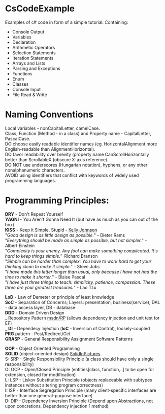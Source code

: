 # CsCodeExample
Examples of c# code in form of a simple tutorial.
Containing:
- Console Output
- Variables
- Declaration
- Arithmetic Operators
- Selection Statements
- Iteration Statements
- Arrays and Lists
- Parsing and Exceptions
- Functions
- Enum
- Classes
- Console Input
- File Read & Write

# Naming Conventions
Local variables - nonCapitalLetter, camelCase.  
Class, Function (Method - in a class) and Property name - CapitalLetter, PascalCase.  
DO choose easily readable identifier names (eg. HorizontalAlignment more English-readable than AlignmentHorizontal).  
DO favor readability over brevity (property name CanScrollHorizontally better than ScrollableX (obscure X-axis reference).  
DO NOT use underscores (Hungarian notation), hyphens, or any other nonalphanumeric characters.  
AVOID using identifiers that conflict with keywords of widely used programming languages.  

# Programming Principles:
**DRY** - Don't Repeat Yourself  
**YAGNI** - You Aren't Gonna Need It (but have as much as you can out of the box)  
**KISS** - Keep it Simple, Stupid - [Kelly Johnson](https://en.wikipedia.org/wiki/Kelly_Johnson (engineer))  
	"*Good design is as little design as possible.*" - Dieter Rams  
	"*Everything should be made as simple as possible, but not simpler.*" - Albert Einstein  
	"*Complexity is your enemy. Any fool can make something complicated. It's hard to keep things simple.*"-Richard Branson  
	"*Simple can be harder than complex: You have to work hard to get your thinking clean to make it simple.*" - Steve Jobs  
	"*I have made this letter longer than usual, only because I have not had the time to make it shorter.*" - Blaise Pascal  
	"*I have just three things to teach: simplicity, patience, compassion. These three are your greatest treasures.*" - Lao Tzu  

**LoD**   - Law of Demeter or principle of least knowledge  
**SoC**   - Separation of Concerns; Layers: presentation, business(service), DAL - data access layer, DB - database  
**DDD**   - Domain Driven Design  
 _ Repository Pattern [msdn/RP](https://msdn.microsoft.com/en-us/library/ff649690.aspx) (allows dependency injection and unit test for EF)  
 _ **DI** - Dependecy Injection (**IoC** - Inversion of Control), loosely-coupled  
**PRG** pattern - Post/Redirect/Get  
**GRASP** - General Responsibility Assignment Software Patterns  

**OOP** - Object Oriented Programming  
**SOLID** (object-oriented design) [SolidInPictures](https://lostechies.com/derickbailey/2009/02/11/solid-development-principles-in-motivational-pictures/)  
S: SRP - Single Responsibility Principle (a class should have only a single responsibility)  
O: OCP - Open/Closed Principle (entities[class, function,..] to be open for extension, closed for modification)  
L: LSP - Liskov Substitution Principle (objects replaceable with subtypes instances without altering program correctness)  
I: ISP - Interface Segregation Principle (many client-specific interfaces are better than one general-purpose interface)  
D: DIP - Dependency Inversion Principle (Depend upon Abstractions, not upon concretions, Dependency injection 1 method)  
